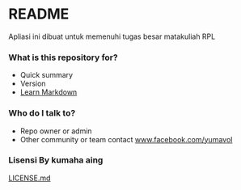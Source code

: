 # README #

Apliasi ini dibuat untuk memenuhi tugas besar matakuliah RPL

### What is this repository for? ###

* Quick summary
* Version
* [Learn Markdown](https://bitbucket.org/tutorials/markdowndemo) 


### Who do I talk to? ###

* Repo owner or admin
* Other community or team contact
www.facebook.com/yumavol

### Lisensi By kumaha aing ###
[LICENSE.md](https://bitbucket.org/yumavol/sayuronline/src/bd04cfdcff19fa10cd302d6fd876b59048f7bed5/License.md?at=master&fileviewer=file-view-default)
